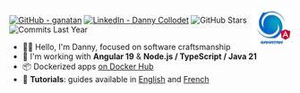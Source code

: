 <img src="./ui/ganatan-about-github.png" align="right" width="70" height="70" alt="logo ganatan">

[![GitHub - ganatan](https://img.shields.io/github/followers/ganatan?label=GitHub&style=social)](https://github.com/ganatan)
[![LinkedIn - Danny Collodet](https://img.shields.io/badge/LinkedIn-Danny-blue?style=social&logo=linkedin)](https://www.linkedin.com/in/dannyganatan)
![GitHub Stars](https://img.shields.io/badge/★%20Stars-1.6k-blue?style=flat-square&logo=github)
![Commits Last Year](https://img.shields.io/badge/Commits%20(last%2012%20months)-1142-blue?style=flat-square&logo=git)

- 🧑‍💻 Hello, I'm Danny, focused on software craftsmanship
- 🔧  I'm working with **Angular 19** & **Node.js / TypeScript / Java 21** 
- 📦 Dockerized apps [on Docker Hub](https://hub.docker.com/u/ganatan) 
- 🧭 **Tutorials**: guides available in [English](https://www.ganatan.com/en/tutorials) and [French](https://www.ganatan.com/tutorials)
